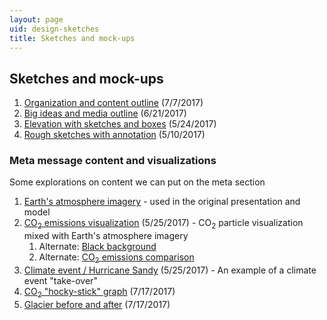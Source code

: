 ```yaml
---
layout: page
uid: design-sketches
title: Sketches and mock-ups
---
```


## Sketches and mock-ups

1. [Organization and content outline](../assets/climate_wall_content_presentation_2017-07-17.pdf) (7/7/2017)
1. [Big ideas and media outline](../assets/hope_wall_media_outline.pdf) (6/21/2017)
1. [Elevation with sketches and boxes](https://s3.amazonaws.com/brianfoo-amnh/HoPE_CC_IAbox-elevation_5-24-17.pdf) (5/24/2017)
1. [Rough sketches with annotation](https://s3.amazonaws.com/brianfoo-amnh/hope_sketches_2017-05-10.pdf) (5/10/2017)

### Meta message content and visualizations

Some explorations on content we can put on the meta section

1. [Earth's atmosphere imagery](https://s3.amazonaws.com/brianfoo-amnh/climateWallVideo.mp4) - used in the original presentation and model
2. [CO<sub>2</sub> emissions visualization](https://s3.amazonaws.com/brianfoo-amnh/climateWallVideo_co2.mp4)  (5/25/2017) - CO<sub>2</sub> particle visualization mixed with Earth's atmosphere imagery
   1. Alternate: [Black background](https://s3.amazonaws.com/brianfoo-amnh/climateWallVideo_co2b_nobg.mp4)
   2. Alternate: [CO<sub>2</sub> emissions comparison](https://s3.amazonaws.com/brianfoo-amnh/climateWallVideo_co2-compare.mp4)
3. [Climate event / Hurricane Sandy](https://s3.amazonaws.com/brianfoo-amnh/climateWallVideo_sandy.mp4) (5/25/2017) - An example of a climate event "take-over"
4. [CO<sub>2</sub> "hocky-stick" graph](https://s3.amazonaws.com/brianfoo-amnh/climateWallVideo_co2_graph.mp4) (7/17/2017)
5. [Glacier before and after](https://s3.amazonaws.com/brianfoo-amnh/climateWallVideo_glacier.mp4) (7/17/2017)
